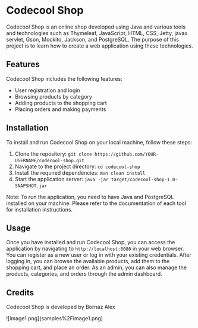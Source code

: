 <h1>Codecool Shop</h1>
<p>Codecool Shop is an online shop developed using Java and various tools and technologies such as Thymeleaf, JavaScript, HTML, CSS, Jetty, javax servlet, Gson, Mockito, Jackson, and PostgreSQL. The purpose of this project is to learn how to create a web application using these technologies.</p>
<h2>Features</h2>
<p>Codecool Shop includes the following features:</p>
<ul>
    <li>User registration and login</li>
    <li>Browsing products by category</li>
    <li>Adding products to the shopping cart</li>
    <li>Placing orders and making payments</li>

</ul>
<h2>Installation</h2>
<p>To install and run Codecool Shop on your local machine, follow these steps:</p>
<ol>
    <li>Clone the repository: <code>git clone https://github.com/YOUR-USERNAME/codecool-shop.git</code></li>
    <li>Navigate to the project directory: <code>cd codecool-shop</code></li>
    <li>Install the required dependencies: <code>mvn clean install</code></li>
    <li>Start the application server: <code>java -jar target/codecool-shop-1.0-SNAPSHOT.jar</code></li>
</ol>
<p>Note: To run the application, you need to have Java and PostgreSQL installed on your machine. Please refer to the documentation of each tool for installation instructions.</p>
<h2>Usage</h2>
<p>Once you have installed and run Codecool Shop, you can access the application by navigating to <code>http://localhost:8080</code> in your web browser. You can register as a new user or log in with your existing credentials. After logging in, you can browse the available products, add them to the shopping cart, and place an order. As an admin, you can also manage the products, categories, and orders through the admin dashboard.</p>
<h2>Credits</h2>
<p>Codecool Shop is developed by Bornaz Alex </p>
![image1.png](samples%2Fimage1.png)